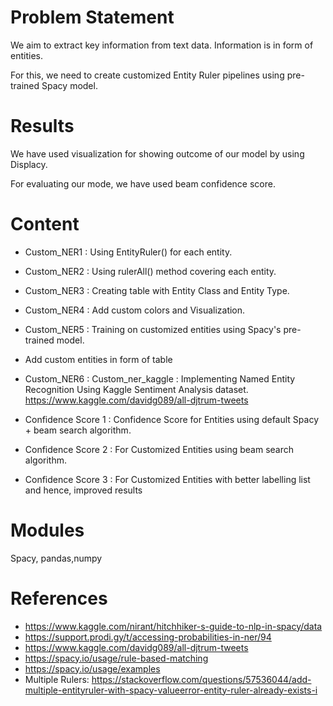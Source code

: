 # Problem Statement

We aim to extract key information from text data. Information is in form of entities.

For this, we need to create customized Entity Ruler pipelines using pre-trained Spacy model.

# Results

We have used visualization for showing outcome of our model by using Displacy. 

For evaluating our mode, we have used beam confidence score.

# Content

- Custom_NER1 : Using EntityRuler() for each entity.
- Custom_NER2 : Using rulerAll() method covering each entity.
- Custom_NER3 : Creating table with Entity Class and Entity Type.
- Custom_NER4 : Add custom colors and Visualization.
- Custom_NER5 : Training on customized entities using Spacy's pre-trained model.
- Add custom entities in form of table
- Custom_NER6 : Custom_ner_kaggle : Implementing Named Entity Recognition Using Kaggle Sentiment Analysis dataset. 
https://www.kaggle.com/davidg089/all-djtrum-tweets


- Confidence Score 1 : Confidence Score for Entities using default Spacy + beam search algorithm.
- Confidence Score 2 : For Customized Entities using beam search algorithm.
- Confidence Score 3 : For Customized Entities with better labelling list and hence, improved results


# Modules

Spacy, pandas,numpy

# References


- https://www.kaggle.com/nirant/hitchhiker-s-guide-to-nlp-in-spacy/data
- https://support.prodi.gy/t/accessing-probabilities-in-ner/94
- https://www.kaggle.com/davidg089/all-djtrum-tweets
- https://spacy.io/usage/rule-based-matching
- https://spacy.io/usage/examples
- Multiple Rulers: https://stackoverflow.com/questions/57536044/add-multiple-entityruler-with-spacy-valueerror-entity-ruler-already-exists-i

